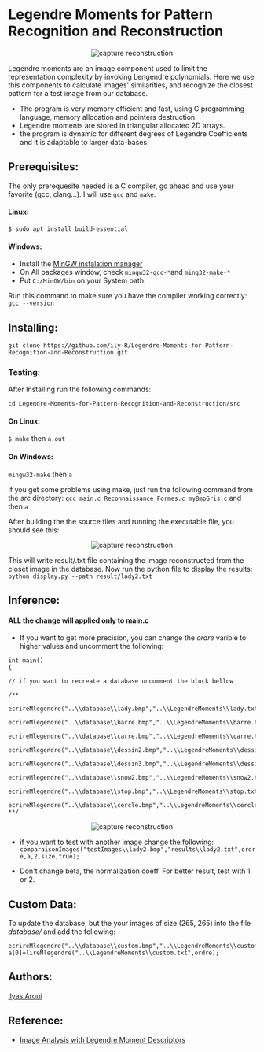 # Legendre Moments for Pattern Recognition and Reconstruction

<p align="center">
  <img src="https://github.com/ily-R/Legendre-Moments-for-Pattern-Recognition-and-Reconstruction/blob/master/readMe_data/ress.JPG?raw=true" alt="capture reconstruction"/>
</p>

Legendre moments are an image component used to limit the representation complexity by invoking Lengendre polynomials. Here we use this components to calculate images' similarities, and recognize the closest pattern for a test image from our database.

* The program is very memory efficient and fast, using C programming language, memory allocation and pointers destruction. 
* Legendre moments are stored in triangular allocated 2D arrays.
* the program is dynamic for different degrees of Legendre Coefficients and it is adaptable to larger data-bases.


## Prerequisites:

The only prerequesite needed is a C compiler, go ahead and use your favorite (gcc, clang...). I will use ``gcc`` and ``make``.

#### Linux:

```
$ sudo apt install build-essential
```

#### Windows:

* Install the [MinGW instalation manager](https://osdn.net/projects/mingw/releases/)
* On All packages window, check `mingw32-gcc-*`and `ming32-make-*` 
* Put `C:/MinGW/bin` on your System path.

Run this command to make sure you have the compiler working correctly: `gcc --version`
## Installing:

`git clone https://github.com/ily-R/Legendre-Moments-for-Pattern-Recognition-and-Reconstruction.git`

### Testing:

After Installing run the following commands:

`cd Legendre-Moments-for-Pattern-Recognition-and-Reconstruction/src`
#### On Linux: 
`$ make` then `a.out`
#### On Windows:
`mingw32-make` then `a`

If you get some problems using make, just run the following command from the *src* directory:
`gcc main.c Reconnaissance_Formes.c myBmpGris.c` and then `a`

After building the the source files and running the executable file, you should see this:
<p align="center">
  <img src="https://github.com/ily-R/Legendre-Moments-for-Pattern-Recognition-and-Reconstruction/blob/master/readMe_data/Capture1.JPG?raw=true" alt="capture reconstruction"/>
</p>

This will write result/.txt file containing the image reconstructed from the closet image in the database.
Now run the python file to display the results:
`python display.py --path result/lady2.txt`

## Inference: 
#### ALL the change will applied only to main.c

* If you want to get more precision, you can change the *ordre* varible to higher values and uncomment the following:
```
int main()
{

// if you want to recreate a database uncomment the block bellow

/**
    ecrireMlegendre("..\\database\\lady.bmp","..\\LegendreMoments\\lady.txt",ordre,2);
    ecrireMlegendre("..\\database\\barre.bmp","..\\LegendreMoments\\barre.txt",ordre,2);
    ecrireMlegendre("..\\database\\carre.bmp","..\\LegendreMoments\\carre.txt",ordre,1);
    ecrireMlegendre("..\\database\\dessin2.bmp","..\\LegendreMoments\\dessin2.txt",ordre,1);
    ecrireMlegendre("..\\database\\dessin3.bmp","..\\LegendreMoments\\dessin3.txt",ordre,1);
    ecrireMlegendre("..\\database\\snow2.bmp","..\\LegendreMoments\\snow2.txt",ordre,2);
    ecrireMlegendre("..\\database\\stop.bmp","..\\LegendreMoments\\stop.txt",ordre,1);
    ecrireMlegendre("..\\database\\cercle.bmp","..\\LegendreMoments\\cercle.txt",ordre,1);
**/
```

<p align="center">
  <img src="https://github.com/ily-R/Legendre-Moments-for-Pattern-Recognition-and-Reconstruction/blob/master/readMe_data/output%20image.jpg?raw=true" alt="capture reconstruction"/>
</p>

* if you want to test with another image change the following:
`comparaisonImages("testImages\\lady2.bmp","results\\lady2.txt",ordre,a,2,size,true);`

* Don't change beta, the normalization coeff. For better result, test with 1 or 2.

## Custom Data:

To update the database, but the your images of size (265, 265) into the file *database/* and add the following:
```
ecrireMlegendre("..\\database\\custom.bmp","..\\LegendreMoments\\custom.txt",ordre,1);
a[0]=lireMlegendre("..\\LegendreMoments\\custom.txt",ordre);
```
## Authors:
[ilyas Aroui](https://github.com/ily-R)

## Reference:

* [Image Analysis with Legendre Moment Descriptors](http://thescipub.com/PDF/jcssp.2015.127.136.pdf)
